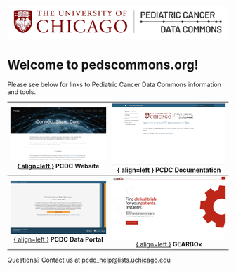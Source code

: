 ![Logo](img/PcdcLogo.png)
# Welcome to pedscommons.org! 

Please see below for links to Pediatric Cancer Data Commons information and tools.

|[![Us](img/WP_site.png){ align=left }](https://commons.cri.uchicago.edu "Our Website") PCDC Website|[![Documentation](img/doc_site.png){ align=left }](https://docs.pedscommons.org "Our Documentation") **PCDC Documentation**|
|:---:|:---:|
|[![Pediatric Cancer Data Common](img/commons_site.png){ align=left }](https://portal.pedscommons.org "Our Data Common") **PCDC Data Portal**|[![GEARBOx](img/gearbox_site.png){ align=left }](https://gearbox.pedscommons.org "Our Clinical Trial Tool") **GEARBOx**|



Questions?  Contact us at <pcdc_help@lists.uchicago.edu>